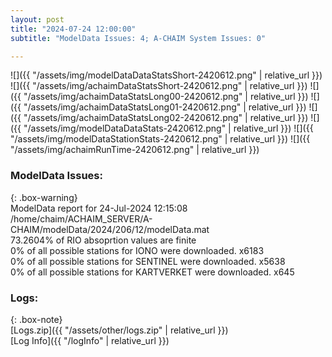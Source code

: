 ```yaml
---
layout: post
title: "2024-07-24 12:00:00"
subtitle: "ModelData Issues: 4; A-CHAIM System Issues: 0"

---
```


![]({{ "/assets/img/modelDataDataStatsShort-2420612.png" | relative_url }})
![]({{ "/assets/img/achaimDataStatsShort-2420612.png" | relative_url }})
![]({{ "/assets/img/achaimDataStatsLong00-2420612.png" | relative_url }})
![]({{ "/assets/img/achaimDataStatsLong01-2420612.png" | relative_url }})
![]({{ "/assets/img/achaimDataStatsLong02-2420612.png" | relative_url }})
![]({{ "/assets/img/modelDataDataStats-2420612.png" | relative_url }})
![]({{ "/assets/img/modelDataStationStats-2420612.png" | relative_url }})
![]({{ "/assets/img/achaimRunTime-2420612.png" | relative_url }})


### ModelData Issues:  
  
{: .box-warning}  
 ModelData report for 24-Jul-2024 12:15:08   
 /home/chaim/ACHAIM_SERVER/A-CHAIM/modelData/2024/206/12/modelData.mat   
 73.2604% of RIO absoprtion values are finite   
 0% of all possible stations for IONO were downloaded. x6183   
 0% of all possible stations for SENTINEL were downloaded. x5638   
 0% of all possible stations for KARTVERKET were downloaded. x645   
  


### Logs:  
  
{: .box-note}  
[Logs.zip]({{ "/assets/other/logs.zip" | relative_url }})  
[Log Info]({{ "/logInfo" | relative_url }})  

